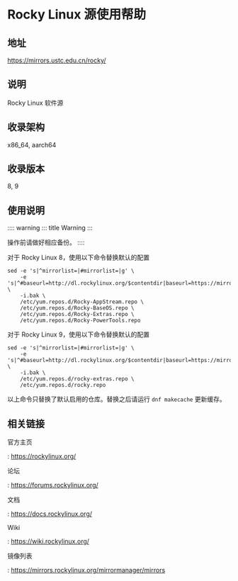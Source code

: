 # Rocky Linux 源使用帮助

## 地址

<https://mirrors.ustc.edu.cn/rocky/>

## 说明

Rocky Linux 软件源

## 收录架构

x86_64, aarch64

## 收录版本

8, 9

## 使用说明

:::: warning
::: title
Warning
:::

操作前请做好相应备份。
::::

对于 Rocky Linux 8，使用以下命令替换默认的配置

    sed -e 's|^mirrorlist=|#mirrorlist=|g' \
        -e 's|^#baseurl=http://dl.rockylinux.org/$contentdir|baseurl=https://mirrors.ustc.edu.cn/rocky|g' \
        -i.bak \
        /etc/yum.repos.d/Rocky-AppStream.repo \
        /etc/yum.repos.d/Rocky-BaseOS.repo \
        /etc/yum.repos.d/Rocky-Extras.repo \
        /etc/yum.repos.d/Rocky-PowerTools.repo

对于 Rocky Linux 9，使用以下命令替换默认的配置

    sed -e 's|^mirrorlist=|#mirrorlist=|g' \
        -e 's|^#baseurl=http://dl.rockylinux.org/$contentdir|baseurl=https://mirrors.ustc.edu.cn/rocky|g' \
        -i.bak \
        /etc/yum.repos.d/rocky-extras.repo \
        /etc/yum.repos.d/rocky.repo

以上命令只替换了默认启用的仓库。替换之后请运行 `dnf makecache`
更新缓存。

## 相关链接

官方主页

:   <https://rockylinux.org/>

论坛

:   <https://forums.rockylinux.org/>

文档

:   <https://docs.rockylinux.org/>

Wiki

:   <https://wiki.rockylinux.org/>

镜像列表

:   <https://mirrors.rockylinux.org/mirrormanager/mirrors>
